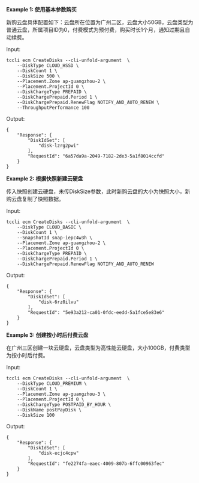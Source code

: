 **Example 1: 使用基本参数购买**

新购云盘具体配置如下：云盘所在位置为广州二区，云盘大小50GB，云盘类型为普通云盘，所属项目ID为0，付费模式为预付费，购买时长1个月，通知过期且自动续费。

Input: 

```
tccli ecm CreateDisks --cli-unfold-argument  \
    --DiskType CLOUD_HSSD \
    --DiskCount 1 \
    --DiskSize 500 \
    --Placement.Zone ap-guangzhou-2 \
    --Placement.ProjectId 0 \
    --DiskChargeType PREPAID \
    --DiskChargePrepaid.Period 1 \
    --DiskChargePrepaid.RenewFlag NOTIFY_AND_AUTO_RENEW \
    --ThroughputPerformance 100
```

Output: 
```
{
    "Response": {
        "DiskIdSet": [
            "disk-lzrg2pwi"
        ],
        "RequestId": "6a57da9a-2049-7182-2de3-5a1f8014ccfd"
    }
}
```

**Example 2: 根据快照新建云硬盘**

传入快照创建云硬盘，未传DiskSize参数，此时新购云盘的大小为快照大小，新购云盘复制了快照数据。

Input: 

```
tccli ecm CreateDisks --cli-unfold-argument  \
    --DiskType CLOUD_BASIC \
    --DiskCount 1 \
    --SnapshotId snap-iepc4w3h \
    --Placement.Zone ap-guangzhou-2 \
    --Placement.ProjectId 0 \
    --DiskChargeType PREPAID \
    --DiskChargePrepaid.Period 1 \
    --DiskChargePrepaid.RenewFlag NOTIFY_AND_AUTO_RENEW
```

Output: 
```
{
    "Response": {
        "DiskIdSet": [
            "disk-6rz0ilvu"
        ],
        "RequestId": "5e93a212-ca01-0fdc-eedd-5a1fce5e83e6"
    }
}
```

**Example 3: 创建按小时后付费云盘**

在广州三区创建一块云硬盘，云盘类型为高性能云硬盘，大小100GB，付费类型为按小时后付费。

Input: 

```
tccli ecm CreateDisks --cli-unfold-argument  \
    --DiskType CLOUD_PREMIUM \
    --DiskCount 1 \
    --Placement.Zone ap-guangzhou-3 \
    --Placement.ProjectId 0 \
    --DiskChargeType POSTPAID_BY_HOUR \
    --DiskName postPayDisk \
    --DiskSize 100
```

Output: 
```
{
    "Response": {
        "DiskIdSet": [
            "disk-ecjc4cpw"
        ],
        "RequestId": "fe2274fa-eaec-4009-807b-6ffc00963fec"
    }
}
```

